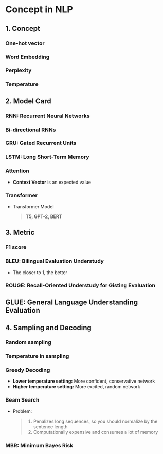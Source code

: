 # Concept in NLP


## 1. Concept

### One-hot vector

### Word Embedding

### Perplexity

### Temperature


## 2. Model Card

### RNN: Recurrent Neural Networks

### Bi-directional RNNs

### GRU: Gated Recurrent Units

### LSTM: Long Short-Term Memory

### Attention
* **Context Vector** is an expected value

### Transformer
* Transformer Model
  > **T5, GPT-2, BERT**


## 3. Metric

### F1 score

### BLEU: Bilingual Evaluation Understudy
* The closer to 1, the better

### ROUGE: Recall-Oriented Understudy for Gisting Evaluation

## GLUE: General Language Understanding Evaluation


## 4. Sampling and Decoding

### Random sampling

### Temperature in sampling

### Greedy Decoding
* **Lower temperature setting:** More confident, conservative network
* **Higher temperature setting:** More excited, random network

### Beam Search
* Problem:
  >1. Penalizes long sequences, so you should normalize by the sentence length
  >2. Computationally expensive and consumes a lot of memory

### MBR: Minimum Bayes Risk
